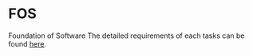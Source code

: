 # FOS
Foundation of Software
The detailed requirements of each tasks can be found [here](https://fos2021.github.io/assignments.html).
